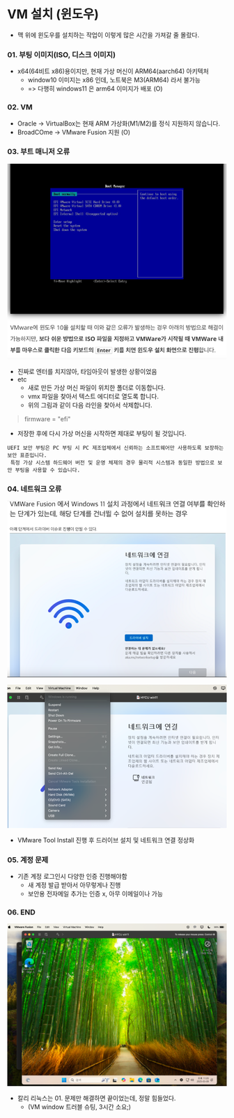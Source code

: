 # VM 설치 (윈도우)

- 맥 위에 윈도우를 설치하는 작업이 이렇게 많은 시간을 가져갈 줄 몰랐다.

### 01. 부팅 이미지(ISO, 디스크 이미지)

- x64(64비트 x86)용이지만, 현재 가상 머신이 ARM64(aarch64) 아키텍처
  * window10 이미지는 x86 인데, 노트북은 M3(ARM64) 라서 불가능
  * => 다행히 windows11 은 arm64 이미지가 배포 (O)
  

### 02. VM 
- Oracle -> VirtualBox는 현재 ARM 가상화(M1/M2)를 정식 지원하지 않습니다.
- BroadCOme -> VMware Fusion 지원 (O)

### 03. 부트 매니저 오류

![img.png](../img/hycu/VmWindow01.png)

- 진짜로 엔터를 치지않아, 타임아웃이 발생한 상황이었음
- etc
  * 새로 만든 가상 머신 파일이 위치한 폴더로 이동합니다.
  * vmx 파일을 찾아서 텍스트 에디터로 열도록 합니다.
  * 위의 그림과 같이 다음 라인을 찾아서 삭제합니다.
> firmware = "efi"
  * 저장한 후에 다시 가상 머신을 시작하면 제대로 부팅이 될 것입니다.

```
UEFI 보안 부팅은 PC 부팅 시 PC 제조업체에서 신뢰하는 소프트웨어만 사용하도록 보장하는 보안 표준입니다.
 특정 가상 시스템 하드웨어 버전 및 운영 체제의 경우 물리적 시스템과 동일한 방법으로 보안 부팅을 사용할 수 있습니다.
```

### 04. 네트워크 오류

![img_1.png](../img/hycu/VmWindow02.png)

![img_2.png](../img/hycu/VmWindow03.png)

- VMware Tool Install 진행 후 드러이브 설치 및 네트워크 연결 정상화

### 05. 계정 문제

- 기존 계정 로그인시 다양한 인증 진행해야함
  * 새 계정 발급 받아서 아무렇게나 진행
  * 보안용 전자메일 추가는 인증 x, 아무 이메일이나 가능
  
### 06. END

![img_3.png](../img/hycu/VmWindow04.png)

- 칼리 리눅스는 01. 문제만 해결하면 끝이었는데, 정말 힘들었다.
  * (VM window 트러블 슈팅, 3시간 소요;)

